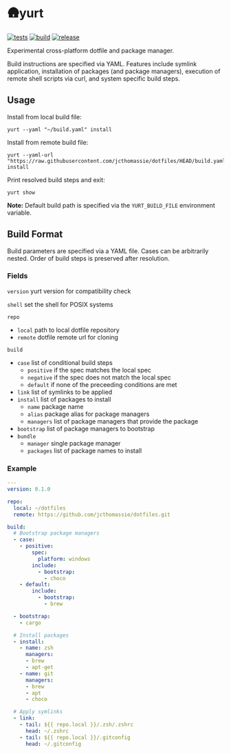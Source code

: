 # 🛖yurt

[![tests](https://github.com/jcthomassie/yurt/actions/workflows/tests.yaml/badge.svg)](https://github.com/jcthomassie/yurt/actions/workflows/tests.yaml)
[![build](https://github.com/jcthomassie/yurt/actions/workflows/build.yaml/badge.svg?event=release)](https://github.com/jcthomassie/yurt/actions/workflows/build.yaml)
[![release](https://img.shields.io/github/v/release/jcthomassie/yurt?include_prereleases&label=release)](https://github.com/jcthomassie/yurt/releases/latest)

Experimental cross-platform dotfile and package manager.

Build instructions are specified via YAML. Features include symlink application, installation of packages (and package managers), execution of remote shell scripts via curl, and system specific build steps.

## Usage

Install from local build file:

```shell
yurt --yaml "~/build.yaml" install
```

Install from remote build file:

```shell
yurt --yaml-url "https://raw.githubusercontent.com/jcthomassie/dotfiles/HEAD/build.yaml" install
```

Print resolved build steps and exit:

```shell
yurt show
```

**Note:** Default build path is specified via the `YURT_BUILD_FILE` environment variable.

## Build Format

Build parameters are specified via a YAML file. Cases can be arbitrarily nested. Order of build steps is preserved after resolution.

### Fields

`version` yurt version for compatibility check

`shell` set the shell for POSIX systems

`repo`

- `local` path to local dotfile repository
- `remote` dotfile remote url for cloning

`build`

- `case` list of conditional build steps
  - `positive` if the spec matches the local spec
  - `negative` if the spec does not match the local spec
  - `default` if none of the preceeding conditions are met
- `link` list of symlinks to be applied
- `install` list of packages to install
  - `name` package name
  - `alias` package alias for package managers
  - `managers` list of package managers that provide the package
- `bootstrap` list of package managers to bootstrap
- `bundle`
  - `manager` single package manager
  - `packages` list of package names to install

### Example

```yaml
---
version: 0.1.0

repo:
  local: ~/dotfiles
  remote: https://github.com/jcthomassie/dotfiles.git

build:
  # Bootstrap package managers
  - case:
    - positive:
        spec:
          platform: windows
        include:
          - bootstrap:
            - choco
    - default:
        include:
          - bootstrap:
            - brew

  - bootstrap:
    - cargo

  # Install packages
  - install:
    - name: zsh
      managers:
      - brew
      - apt-get
    - name: git
      managers:
      - brew
      - apt
      - choco

  # Apply symlinks
  - link:
    - tail: ${{ repo.local }}/.zsh/.zshrc
      head: ~/.zshrc
    - tail: ${{ repo.local }}/.gitconfig
      head: ~/.gitconfig
```
